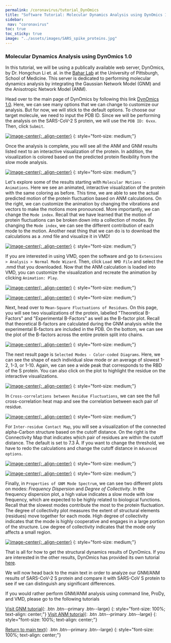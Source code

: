 ```yaml
---
permalink: /coronavirus/tutorial_DynOmics
title: "Software Tutorial: Molecular Dynamics Analysis using DynOmics 1.0"
sidebar:
 nav: "coronavirus"
toc: true
toc_sticky: true
image: "../assets/images/SARS_spike_proteins.jpg"
---
```

### Molecular Dynamics Analysis using DynOmics 1.0

In this tutorial, we will be using a publically available web server, DynOmics, by Dr. Hongchun Li
et. al. in the <a href="https://www.csb.pitt.edu/Faculty/bahar/index.html" target="_blank">Bahar Lab</a> at the University of Pittsburgh, School of Medicine. This server is dedicated to performing molecular dynamics analysis by integrating the Gaussian Network Model (GNM) and the Anisotropic Network Model (ANM).

Head over to the main page of DynOmics by following this link <a href="http://enm.pitt.edu/index.php" target="_blank">DynOmics 1.0</a>. Here, we can see many options that we can change to customize our analysis. But for now, we will stick to the default options. To choose our target molecule, we need to input the PDB ID. Since we will be performing the analysis on the SARS-CoV-2 S protein, we will use the `PDB ID: 6vxx`. Then, click `Submit`.

[![image-center](../assets/images/DynOmics1.png){: .align-center}]()
{: style="font-size: medium;"}

Once the analysis is complete, you will see all the ANM and GNM results listed next to an interactive visualization of the protein. In addition, the visualization is colored based on the predicted protein flexibility from the slow mode analysis.

[![image-center](../assets/images/DynOmics2.png){: .align-center}]()
{: style="font-size: medium;"}

Let's explore some of the results starting with `Molecular Motions - Animations`. Here we see an animated, interactive visualization of the protein with the same coloring as before. This time, we are able to see the actual predicted motion of the protein fluctuation based on ANM calculations. On the right, we can customize the animation by changing the vibrations and vectors to make the motions more pronounced. More importantly, we can change the `Mode index`. Recall that we have learned that the motion of protein fluctuations can be broken down into a collection of modes. By changing the `Mode index`, we can see the different contribution of each mode to the motion. Another neat thing that we can do is to download the calculations as a .nmd file and visualize it in VMD!

[![image-center](../assets/images/DynOmics3.png){: .align-center}]()
{: style="font-size: medium;"}

If you are interested in using VMD, open the software and go to `Extensions > Analysis > Normal Mode Wizard`. Then, click `Load NMD File` and select the .nmd that you downloaded. Now that the ANM calculation is loaded into VMD, you can customize the visualization and recreate the animation by clicking `Animation: Play`.

[![image-center](../assets/images/DynOmics4.png){: .align-center}]()
{: style="font-size: medium;"}

[![image-center](../assets/images/DynOmics5.png){: .align-center}]()
{: style="font-size: medium;"}

Next, head over to `Mean-Square Fluctuations of Residues`. On this page, you will see two visualizations of the protein, labelled "Theoretical B-Factors" and "Experimental B-Factors" as well as the B-factor plot. Recall that theoretical B-factors are calculated during the GNM analysis while the experimental B-factors are included in the PDB. On the bottom, we can see the plot of the B-factors across the entire protein split into chains.

[![image-center](../assets/images/DynOmics6.png){: .align-center}]()
{: style="font-size: medium;"}

The next result page is `Selected Modes - Color-coded Diagrams`. Here, we can see the shape of each individual slow mode or an average of slowest 1-2, 1-3, or 1-10. Again, we can see a wide peak that corresponds to the RBD of the S protein. You can also click on the plot to highlight the residue on the interactive visualizations.

[![image-center](../assets/images/DynOmics7.png){: .align-center}]()
{: style="font-size: medium;"}

In `Cross-correlations between Residue Fluctuations`, we can see the full cross-correlation heat map and see the correlation between each pair of residue.

[![image-center](../assets/images/DynOmics8.png){: .align-center}]()
{: style="font-size: medium;"}

For `Inter-residue Contact Map`, you will see a visualization of the connected alpha-Carbon structure based on the cutoff distance. On the right is the Connectivity Map that indicates which pair of residues are within the cutoff distance. The default is set to 7.3 Å. If you want to change the threshold, we have to redo the calculations and change the cutoff distance in `Advanced options`.

[![image-center](../assets/images/DynOmics9.png){: .align-center}]()
{: style="font-size: medium;"}

[![image-center](../assets/images/DynOmics10.png){: .align-center}]()
{: style="font-size: medium;"}

Finally, in `Properties of GNM Mode Spectrum`, we can see two different plots on modes: *Frequency Dispersion* and *Degree of Collectivity*. In the frequency dispersion plot, a high value indicates a slow mode with low frequency, which are expected to be highly related to biological functions. Recall that the slowest modes contribute the most to the protein fluctuation. The degree of collectivity plot measures the extent of structural elements (residues) move together for each mode. High degree of collectivity indicates that the mode is highly cooperative and engages in a large portion of the structure. Low degree of collectivity indicates that the mode only affects a small region.

[![image-center](../assets/images/DynOmics11.png){: .align-center}]()
{: style="font-size: medium;"}

That is all for how to get the structural dynamics results of DynOmics. If you are interested in the other results, DynOmics has provided its own tutorial <a href="http://enm.pitt.edu/Tutorial.php" target="_blank">here</a>.

We will now head back to the main text in order to analyze our GNM/ANM results of SARS-CoV-2 S protein and compare it with SARS-CoV S protein to see if we can distinguish any significant differences.

If you would rather perform GNM/ANM analysis using command line, ProDy, and VMD, please go to the following tutorials

[Visit GNM tutorial](tutorial_GNM){: .btn .btn--primary .btn--large}
{: style="font-size: 100%; text-align: center;"}
[Visit ANM tutorial](tutorial_ANM){: .btn .btn--primary .btn--large}
{: style="font-size: 100%; text-align: center;"}


[Return to main text](conclusion_part_2_draft){: .btn .btn--primary .btn--large}
{: style="font-size: 100%; text-align: center;"}
